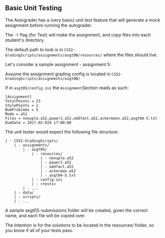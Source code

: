 ## Basic Unit Testing

The Autograder has a (very basic) unit test feature that will generate a mock assignment before running the autograder. 

The ```-t``` flag (for Test) will make the assignment, and copy files into each student's directory.

The default path to look is in ```CS52-GradingScripts/assignments/asgt0N/resources/``` where the files should live.  

Let's consider a sample assignment - assignment 5:

Assume the assignment grading config is located in ```CS52-GradingScripts/assignments/asgt0N/```

If in ```asgt05/config.ini``` the ```Assignment```Section reads as such:


```
[Assignment]
TotalPoints = 23
StylePoints = 2
NumProblems = 5
Mode = a52
Files = nonuple.a52,power2.a52,oddfact.a52,ackermann.a52,asgt04-5.txt
DueDate = 2017-02-024 17:00:00
```

The unit tester would expect the following file structure:

```
| - CS52-GradingScripts/
	| - assignments/
		| - asgt05/
			| - resources/
				| - nonuple.a52
				| - power2.a52
				| - oddfact.a52
				| - ackerman.a52
				| - asgt04-5.txt
			| - config.ini
			| - <tests>
		| - ... 
	| - data/
	| - scripts/
	| - ...
```

A sample asgt05-submissions folder will be created, given the correct name, and each file will be copied over.

The intention is for the solutions to be located in the resources/ folder, so you know if all of your tests pass.  